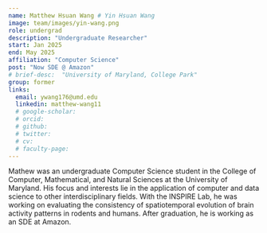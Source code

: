 ```yaml
---
name: Matthew Hsuan Wang # Yin Hsuan Wang
image: team/images/yin-wang.png
role: undergrad
description: "Undergraduate Researcher" 
start: Jan 2025
end: May 2025
affiliation: "Computer Science"
post: "Now SDE @ Amazon"
# brief-desc:  "University of Maryland, College Park"
group: former
links:
  email: ywang176@umd.edu
  linkedin: matthew-wang11
  # google-scholar: 
  # orcid: 
  # github: 
  # twitter:   
  # cv: 
  # faculty-page: 
---
```

Mathew was an undergraduate Computer Science student in the College of Computer, Mathematical, and Natural Sciences at the University of Maryland. His focus and interests lie in the application of computer and data science to other interdisciplinary fields. With the INSPIRE Lab, he was working on evaluating the consistency of spatiotemporal evolution of brain activity patterns in rodents and humans. After graduation, he is working as an SDE at Amazon. 